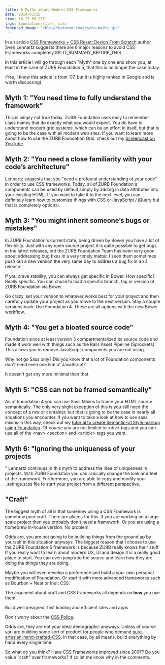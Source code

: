 ```yaml
---
title: 6 Myths about Modern CSS Frameworks
date: 2014/03/25
time: 16:27 PM CET
tags: foundation-sites, sass
featured_image: "/blog/featured-images/no-myths.jpg"
---
```


In an article [CSS Frameworks + CSS Reset: Design From Scratch][1] author Sven Lennartz suggests there are 6 major reasons to avoid CSS Frameworks completely.SPLIT\_SUMMARY\_BEFORE\_THIS

In this article I will go through each "Myth" one by one and show you, at least in the case of ZURB Foundation 5, that this is no longer the case today.


(Yes, I know this article is from '07, but it is highly ranked in Google and is worth discussing)

## Myth 1: "You need time to fully understand the framework"

This is simply not true today. ZURB Foundation uses easy to remember class names that do exactly what you would expect. You do have to understand modern grid systems, which can be an effort in itself, but that is going to be the case with all modern web sites. If you want to learn more about how to use the ZURB Foundation Grid, check out my [Screencast on YouTube](https://www.youtube.com/watch?v=kk6KpKK5Jjc).

## Myth 2: "You need a close familiarity with your code’s architecture"

Lennartz suggests that you "need a profound understanding of your code" in order to use CSS frameworks. Today, all of ZURB Foundation's components can be used by default simply by adding in data attributes into your existing HTML. If you want to take it to the next level, you can definitely learn how to customize things with CSS or JavaScript / jQuery but that is completely optional.

## Myth 3: "You might inherit someone’s bugs or mistakes"

In ZURB Foundation's current state, being driven by Bower you have a lot of flexibility. Just with any open source project it is quite possible to get bugs in the latest releases, but the ZURB Foundation Team has been very good about addressing bug fixes in a very timely matter. I seen them sometimes push out a new version the very same day to address a bug fix in a x.1 release.

If you crave stability, you can always get specific in Bower. How specific? Really specific. You can chose to load a specific branch, tag or version of ZURB Foundation via Bower.

Go crazy, set your version to whatever works best for your project and then carefully update your project as you move to the next version. Stay a couple versions back. Use Foundation 4. These are all options with the new Bower workflow.


## Myth 4: "You get a bloated source code"

Foundation since at least version 3 compartmentalized its source code and made it work well with things such as the Rails Asset Pipeline (Sprockets). This allows you to remove JavaScript components you are not using.

Why not go Sass only? Did you know that a lot of Foundation components don't need even one line of JavaScript?

It doesn't get any more minimal than that.

##  Myth 5: "CSS can not be framed semantically"

As of Foundation 4 you can use Sass Mixins to frame your HTML source semantically. The only very slight exception of this is you still need the concept of a row or container, but that is going to be the case in nearly all situations you encounter. If you want to take a look at how to use sass mixins in this way, check out my [tutorial to create Semantic-UI Style markup using Foundation][2]. Of course you are not limited to \<div\> tags and you can use all of the \<nav\> \<section\> and \<article\> tags you want.

## Myth 6: "Ignoring the uniqueness of your projects
"
Lennartz continues in this myth to address the idea of uniqueness in projects. With ZURB Foundation you can radically change the look and feel of the framework. Furthermore, you are able to copy and modify your \_setings.scss file to start your project from a different perspective.

## "Craft"

The biggest myth of all is that somehow using a CSS Framework is somehow poor craft. There are places for this. If you are working on a large scale project then you probably don't need a framework. Or you are using a homebrew in-house version. No problem.

Odds are, you are not going to be building things from the ground up by yourself in this situation anyways. The biggest reason that I choose to use the ZURB Foundation 5 framework is because ZURB really knows their stuff. If you really want to learn about modern UX, UI and design it is a really good place to start. You can even jump into the source and learn how they are doing the things they are doing.

Maybe you will even develop a preference and build a your own personal modification of Foundation. Or start it with more advanced frameworks such as Bourbon + Neat or Inuit CSS.

The argument about craft and CSS frameworks all depends on **how** you use them.

Build well designed, fast loading and efficient sites and apps.

Don't worry about the [CSS Police][3].

Odds are, they are not your ideal demographic anyways. Unless of course you are building some sort of product for people who demand [pure-artesian-hand-crafted-CSS][4]. In that case, by all means, build everything by hand every single time.

So what do you think? Have CSS Frameworks improved since 2007? Do you value "craft" over frameworks? If so let me know why in the comments.

[1]:  http://coding.smashingmagazine.com/2007/09/21/css-frameworks-css-reset-design-from-scratch/
[2]:  /blog/semantic-ui-style-layouts-in-zurb-foundation
[3]:  http://daviebaby.deviantart.com/art/The-CSS-Police-174399318
[4]:  https://www.youtube.com/watch?v=M9EyGxejt6E